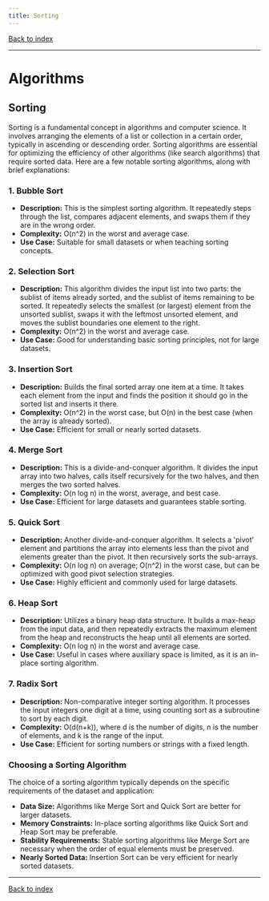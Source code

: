 ```yaml
---
title: Sorting
---
```


[Back to index](index.html)

---
# Algorithms
## Sorting

Sorting is a fundamental concept in algorithms and computer science. It involves arranging the elements of a list or collection in a certain order, typically in ascending or descending order. Sorting algorithms are essential for optimizing the efficiency of other algorithms (like search algorithms) that require sorted data. Here are a few notable sorting algorithms, along with brief explanations:

### 1. Bubble Sort
- **Description:** This is the simplest sorting algorithm. It repeatedly steps through the list, compares adjacent elements, and swaps them if they are in the wrong order.
- **Complexity:** O(n^2) in the worst and average case.
- **Use Case:** Suitable for small datasets or when teaching sorting concepts.

### 2. Selection Sort
- **Description:** This algorithm divides the input list into two parts: the sublist of items already sorted, and the sublist of items remaining to be sorted. It repeatedly selects the smallest (or largest) element from the unsorted sublist, swaps it with the leftmost unsorted element, and moves the sublist boundaries one element to the right.
- **Complexity:** O(n^2) in the worst and average case.
- **Use Case:** Good for understanding basic sorting principles, not for large datasets.

### 3. Insertion Sort
- **Description:** Builds the final sorted array one item at a time. It takes each element from the input and finds the position it should go in the sorted list and inserts it there.
- **Complexity:** O(n^2) in the worst case, but O(n) in the best case (when the array is already sorted).
- **Use Case:** Efficient for small or nearly sorted datasets.

### 4. Merge Sort
- **Description:** This is a divide-and-conquer algorithm. It divides the input array into two halves, calls itself recursively for the two halves, and then merges the two sorted halves.
- **Complexity:** O(n log n) in the worst, average, and best case.
- **Use Case:** Efficient for large datasets and guarantees stable sorting.

### 5. Quick Sort
- **Description:** Another divide-and-conquer algorithm. It selects a 'pivot' element and partitions the array into elements less than the pivot and elements greater than the pivot. It then recursively sorts the sub-arrays.
- **Complexity:** O(n log n) on average; O(n^2) in the worst case, but can be optimized with good pivot selection strategies.
- **Use Case:** Highly efficient and commonly used for large datasets.

### 6. Heap Sort
- **Description:** Utilizes a binary heap data structure. It builds a max-heap from the input data, and then repeatedly extracts the maximum element from the heap and reconstructs the heap until all elements are sorted.
- **Complexity:** O(n log n) in the worst and average case.
- **Use Case:** Useful in cases where auxiliary space is limited, as it is an in-place sorting algorithm.

### 7. Radix Sort
- **Description:** Non-comparative integer sorting algorithm. It processes the input integers one digit at a time, using counting sort as a subroutine to sort by each digit.
- **Complexity:** O(d(n+k)), where d is the number of digits, n is the number of elements, and k is the range of the input.
- **Use Case:** Efficient for sorting numbers or strings with a fixed length.

### Choosing a Sorting Algorithm
The choice of a sorting algorithm typically depends on the specific requirements of the dataset and application:
- **Data Size:** Algorithms like Merge Sort and Quick Sort are better for larger datasets.
- **Memory Constraints:** In-place sorting algorithms like Quick Sort and Heap Sort may be preferable.
- **Stability Requirements:** Stable sorting algorithms like Merge Sort are necessary when the order of equal elements must be preserved.
- **Nearly Sorted Data:** Insertion Sort can be very efficient for nearly sorted datasets.

---
[Back to index](index.html)
